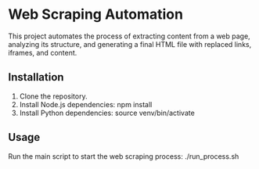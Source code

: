 # Web Scraping Automation

This project automates the process of extracting content from a web page, analyzing its structure, and generating a final HTML file with replaced links, iframes, and content.

## Installation

1. Clone the repository.
2. Install Node.js dependencies:
   npm install
3. Install Python dependencies:
   source venv/bin/activate

## Usage

Run the main script to start the web scraping process:
./run_process.sh
